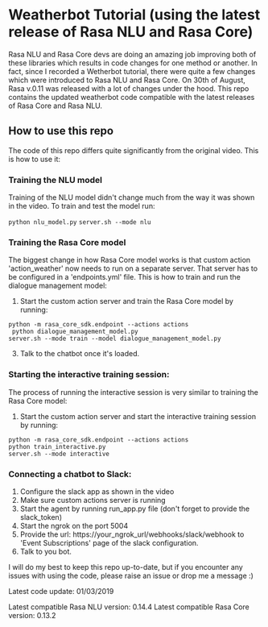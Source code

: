 # Weatherbot Tutorial (using the latest release of Rasa NLU and Rasa Core)

Rasa NLU and Rasa Core devs are doing an amazing job improving both of these libraries which results in code changes for one method or another. In fact, since I recorded a Wetherbot tutorial,
there were quite a few changes which were introduced to Rasa NLU and Rasa Core. On 30th of August, Rasa v.0.11 was released with a lot of changes under the hood. This repo contains the updated weatherbot code compatible with the latest releases of Rasa Core and Rasa NLU.

## How to use this repo

The code of this repo differs quite significantly from the original video. This is how to use it:

### Training the NLU model

Training of the NLU model didn't change much from the way it was shown in the video. To train and test the model run:  

``` python nlu_model.py ```
```server.sh --mode nlu```

### Training the Rasa Core model

The biggest change in how Rasa Core model works is that custom action 'action_weather' now needs to run on a separate server. That server has to be configured in a 'endpoints.yml' file.  This is how to train and run the dialogue management model:  
1. Start the custom action server and train the Rasa Core model by running:  

``` python -m rasa_core_sdk.endpoint --actions actions ```  
``` python dialogue_management_model.py```  
```server.sh --mode train --model dialogue_management_model.py```

 
3. Talk to the chatbot once it's loaded.  

### Starting the interactive training session:

The process of running the interactive session is very similar to training the Rasa Core model:
1. Start the custom action server and start the interactive training session by running:  

``` python -m rasa_core_sdk.endpoint --actions actions ```  
``` python train_interactive.py ```  
```server.sh --mode interactive```

### Connecting a chatbot to Slack:
1. Configure the slack app as shown in the video  
2. Make sure custom actions server is running  
3. Start the agent by running run_app.py file (don't forget to provide the slack_token)  
4. Start the ngrok on the port 5004  
5. Provide the url: https://your_ngrok_url/webhooks/slack/webhook to 'Event Subscriptions' page of the slack configuration.  
6. Talk to you bot.  

I will do my best to keep this repo up-to-date, but if you encounter any issues with using the code, please raise an issue or drop me a message :)

Latest code update: 01/03/2019

Latest compatible Rasa NLU version: 0.14.4
Latest compatible Rasa Core version: 0.13.2





